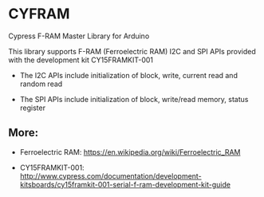 # CYFRAM
Cypress F-RAM Master Library for Arduino

This library supports F-RAM (Ferroelectric RAM) I2C and SPI APIs provided with the development kit CY15FRAMKIT-001

- The I2C APIs include initialization of block, write, current read and random read

- The SPI APIs include initialization of block, write/read memory, status register

## More:

- Ferroelectric RAM: https://en.wikipedia.org/wiki/Ferroelectric_RAM

- CY15FRAMKIT-001: 
http://www.cypress.com/documentation/development-kitsboards/cy15framkit-001-serial-f-ram-development-kit-guide
